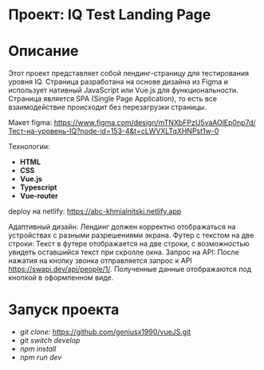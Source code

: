 # Проект: IQ Test Landing Page

# Описание

Этот проект представляет собой лендинг-страницу для тестирования уровня IQ. Страница разработана на основе дизайна из Figma и использует нативный JavaScript или Vue.js для функциональности. Страница является SPA (Single Page Application), то есть все взаимодействие происходит без перезагрузки страницы.

Макет figma: https://www.figma.com/design/mTNXbFPzU5vaAOlEp0np7d/Тест-на-уровень-IQ?node-id=153-4&t=cLWVXLTqXHNPst1w-0

Технологии:

- **HTML**
- **CSS**
- **Vue.js**
- **Typescript**
- **Vue-router**

deploy на netlify: https://abc-khmialnitski.netlify.app

Адаптивный дизайн: Лендинг должен корректно отображаться на устройствах с разными разрешениями экрана.
Футер с текстом на две строки: Текст в футере отображается на две строки, с возможностью увидеть оставшийся текст при скролле окна.
Запрос на API: После нажатия на кнопку звонка отправляется запрос к API https://swapi.dev/api/people/1/. Полученные данные отображаются под кнопкой в оформленном виде.

# Запуск проекта

- _git clone:_ https://github.com/geniusx1990/vueJS.git
- _git switch develop_
- _npm install_
- _npm run dev_
